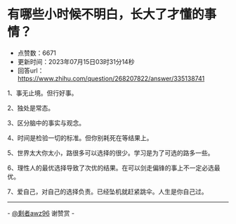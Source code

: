 # 有哪些小时候不明白，长大了才懂的事情？
- 点赞数：6671
- 更新时间：2023年07月15日03时31分14秒
- 回答url：https://www.zhihu.com/question/268207822/answer/335138741
<body>
 <p data-pid="2ct8AICk">1、事无止境。但行好事。</p>
 <p data-pid="Ppt03We_">2、独处是常态。</p>
 <p data-pid="RGEOqjDz">3、区分脑中的事实与观念。</p>
 <p data-pid="ew7g81-_">4、时间是检验一切的标准。但你别耗死在等结果上。</p>
 <p data-pid="XlVa4L1d">5、世界太大你太小，路很多可以选择的很少。学习是为了可选的路多一些。</p>
 <p data-pid="s7N9TbXw">6、理性人的最优选择导致了次优的结果。在可以剑走偏锋的事上不一定必选最优。</p>
 <p data-pid="ToB-CL1e">7、爱自己，对自己的选择负责。已经坠机就赶紧跳伞。人生是你自己过。</p>
 <hr>
 <p data-pid="YCo9TZb5">- <a class="member_mention" href="https://www.zhihu.com/people/cbb18cbeaaf744ac8b70a7d3c6dc4ada" data-hash="cbb18cbeaaf744ac8b70a7d3c6dc4ada" data-hovercard="p$b$cbb18cbeaaf744ac8b70a7d3c6dc4ada">@剩者awz96</a> 谢赞赏 -</p>
</body>